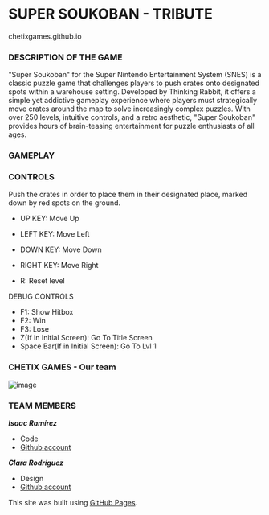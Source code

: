 # SUPER SOUKOBAN - TRIBUTE
chetixgames.github.io


### DESCRIPTION OF THE GAME

"Super Soukoban" for the Super Nintendo Entertainment System (SNES) is a classic puzzle game that challenges players to push crates onto designated spots within a warehouse setting. 
Developed by Thinking Rabbit, it offers a simple yet addictive gameplay experience where players must strategically move crates around the map to solve increasingly complex puzzles. 
With over 250 levels, intuitive controls, and a retro aesthetic, "Super Soukoban" provides hours of brain-teasing entertainment for puzzle enthusiasts of all ages.

### GAMEPLAY







### CONTROLS

Push the crates in order to place them in their designated place, marked down by red spots on the ground.

- UP KEY: Move Up
- LEFT KEY: Move Left
- DOWN KEY: Move Down
- RIGHT KEY: Move Right

- R: Reset level

DEBUG CONTROLS

- F1: Show Hitbox
- F2: Win
- F3: Lose
- Z(If in Initial Screen): Go To Title Screen
- Space Bar(If in Initial Screen): Go To Lvl 1

### CHETIX GAMES - Our team

![image](https://github.com/Kopeke4/chetixgames.github.io/assets/160216289/59fde098-beac-4641-9f02-1ae950cc6c16)

### TEAM MEMBERS

***Isaac Ramírez***
+ Code
+ [Github account](https://github.com/Bekun67)
  
***Clara Rodríguez***
+ Design
+ [Github account](https://github.com/Kopeke4)


This site was built using [GitHub Pages](https://pages.github.com/).
